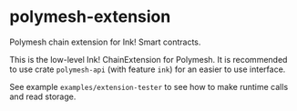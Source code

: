 # polymesh-extension
Polymesh chain extension for Ink! Smart contracts.

This is the low-level Ink! ChainExtension for Polymesh.  It is recommended to use
crate `polymesh-api` (with feature `ink`) for an easier to use interface.

See example `examples/extension-tester` to see how to make runtime calls and read storage.
